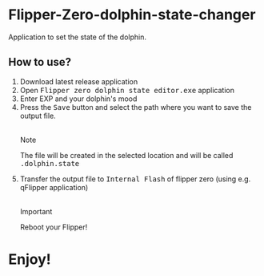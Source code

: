 # Flipper-Zero-dolphin-state-changer
Application to set the state of the dolphin.

## How to use?

<ol>
  <li> Download latest release application</li>
  <li> Open <tt>Flipper zero dolphin state editor.exe</tt> application</li>
  <li> Enter EXP and your dolphin's mood</li>
  <li> Press the <tt>Save</tt> button and select the path where you want to save the output file.</li>
  <br>

> [!NOTE]
> The file will be created in the selected location and will be called <tt>.dolphin.state</tt>

  <li>Transfer the output file to <tt>Internal Flash</tt> of flipper zero (using e.g. qFlipper application)</li>
  <br>
  
  > [!IMPORTANT]
  > Reboot your Flipper!
</ol>


# Enjoy!
